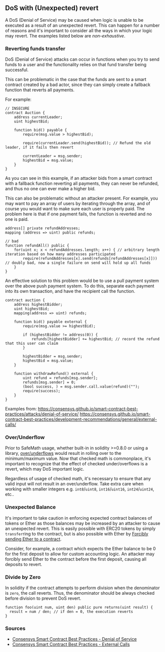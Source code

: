 ## DoS with (Unexpected) revert

A DoS (Denial of Service) may be caused when logic is unable to be executed as a result of an unexpected revert. This can happen for a number of reasons and it's important to consider all the ways in which your logic may revert. The examples listed below are *non-exhaustive*.

### Reverting funds transfer

DoS (Denial of Service) attacks can occur in functions when you try to send funds to a user and the functionality relies on that fund transfer being successful. 

This can be problematic in the case that the funds are sent to a smart contract created by a bad actor, since they can simply create a fallback function that reverts all payments. 

For example:

```solidity
// INSECURE
contract Auction {
    address currentLeader;
    uint highestBid;

    function bid() payable {
        require(msg.value > highestBid);

        require(currentLeader.send(highestBid)); // Refund the old leader, if it fails then revert

        currentLeader = msg.sender;
        highestBid = msg.value;
    }
}
```

As you can see in this example, if an attacker bids from a smart contract with a fallback function reverting all payments, they can never be refunded, and thus no one can ever make a higher bid.

This can also be problematic without an attacker present. For example, you may want to pay an array of users by iterating through the array, and of course you would want to make sure each user is properly paid. The problem here is that if one payment fails, the function is reverted and no one is paid. 

```solidity
address[] private refundAddresses;
mapping (address => uint) public refunds;

// bad
function refundAll() public {
    for(uint x; x < refundAddresses.length; x++) { // arbitrary length iteration based on how many addresses participated
        require(refundAddresses[x].send(refunds[refundAddresses[x]])) // doubly bad, now a single failure on send will hold up all funds
    }
}
```

An effective solution to this problem would be to use a pull payment system over the above push payment system. To do this, separate each payment into its own transaction, and have the recipient call the function.

```solidity
contract auction {
    address highestBidder;
    uint highestBid;
    mapping(address => uint) refunds;

    function bid() payable external {
        require(msg.value >= highestBid);

        if (highestBidder != address(0)) {
            refunds[highestBidder] += highestBid; // record the refund that this user can claim
        }

        highestBidder = msg.sender;
        highestBid = msg.value;
    }

    function withdrawRefund() external {
        uint refund = refunds[msg.sender];
        refunds[msg.sender] = 0;
        (bool success, ) = msg.sender.call.value(refund)("");
        require(success);
    }
}
```


Examples from: https://consensys.github.io/smart-contract-best-practices/attacks/denial-of-service/
https://consensys.github.io/smart-contract-best-practices/development-recommendations/general/external-calls/

### Over/Underflow

Prior to SafeMath usage, whether built-in in solidity >=0.8.0 or using a library, [over/underflows](./overflow-underflow.md) would result in rolling over to the minimum/maximum value. Now that checked math is commonplace, it's important to recognize that the effect of checked under/overflows is a revert, which may DoS important logic. 

Regardless of usage of checked math, it's necessary to ensure that any valid input will not result in an over/underflow. Take extra care when working with smaller integers e.g. `int8`/`uint8`, `int16`/`uint16`, `int24`/`uint24`, etc..

### Unexpected Balance

It's important to take caution in enforcing expected contract balances of tokens or Ether as those balances may be increased by an attacker to cause an unexpected revert. This is easily possible with ERC20 tokens by simply `transfer`ring to the contract, but is also possible with Ether by [Forcibly sending Ether to a contract](./forcibly-sending-ether.md).

Consider, for example, a contract which expects the Ether balance to be 0 for the first deposit to allow for custom accounting logic. An attacker may forcibly send Ether to the contract before the first deposit, causing all deposits to revert. 

### Divide by Zero
In solidity if the contract attempts to perform division when the denominator is ``zero``, the call reverts. Thus, the denominator should be always checked before division to prevent DoS revert.
```solidity
function foo(uint num, uint den) public pure returns(uint result) {
  result = num / den; // if den = 0, the execution reverts
}
```

### Sources

- [Consensys Smart Contract Best Practices - Denial of Service](https://consensys.github.io/smart-contract-best-practices/attacks/denial-of-service/)
- [Consensys Smart Contract Best Practices - External Calls](https://consensys.github.io/smart-contract-best-practices/development-recommendations/general/external-calls/)
